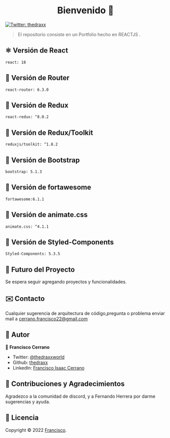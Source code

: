 <h1 align="center">Bienvenido 👋</h1>
<p>
  <a href="https://twitter.com/ThedraxxWorld" target="_blank">
    <img alt="Twitter: thedraxx" src="https://img.shields.io/twitter/follow/ThedraxxWorld.svg?style=social" />
  </a>
</p>

> El repositorio consiste en un Portfolio hecho en REACTJS .</br>

## ⚛️ Versión de React
```
react: 18
```
## 🤍 Versión de Router
```
react-router: 6.3.0
```
## 🤍 Versión de Redux
```
react-redux: ^8.0.2
```
## 🤍 Versión de Redux/Toolkit
```
reduxjs/toolkit: ^1.8.2
```
## 🤍 Versión de Bootstrap
```
bootstrap: 5.1.3
```
## 🤍 Versión de fortawesome
```
fortawesome:6.1.1
```
## 🤍 Versión de animate.css
```
animate.css: ^4.1.1
```
## 🤍 Versión de Styled-Components
```
Styled-Components: 5.3.5
```
## 🔮 Futuro del Proyecto

Se espera seguir agregando proyectos y funcionalidades.

## ✉️ Contacto

Cualquier sugerencia de arquitectura de código,pregunta o problema enviar mail a cerrano.francisco22@gmail.com

## 🤔 Autor

👤 **Francisco Cerrano**

- Twitter: [@thedraxxworld](https://twitter.com/ThedraxxWorld)
- Github: [thedraxx](https://github.com/thedraxx)
- LinkedIn: [Francisco Isaac Cerrano](https://www.linkedin.com/in/cerranofrancisco/)

## 🤝 Contribuciones y Agradecimientos

Agradezco a la comunidad de discord, y a Fernando Herrera  por darme sugerencias y ayuda.

## 📝 Licencia

Copyright © 2022 [Francisco](https://github.com/thedraxx).<br />
